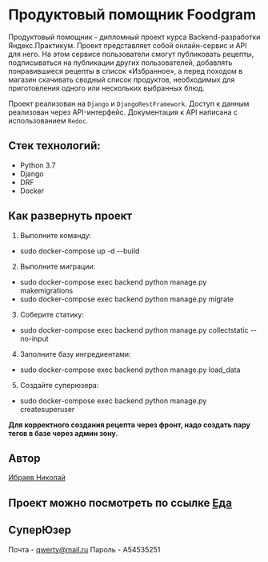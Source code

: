 # Продуктовый помощник Foodgram

Продуктовый помощник - дипломный проект курса Backend-разработки Яндекс.Практикум. Проект представляет собой онлайн-сервис и API для него. На этом сервисе пользователи смогут публиковать рецепты, подписываться на публикации других пользователей, добавлять понравившиеся рецепты в список «Избранное», а перед походом в магазин скачивать сводный список продуктов, необходимых для приготовления одного или нескольких выбранных блюд.

Проект реализован на `Django` и `DjangoRestFramework`. Доступ к данным реализован через API-интерфейс. Документация к API написана с использованием `Redoc`.

## Стек технологий:

* Python 3.7
* Django
* DRF
* Docker

## Как развернуть проект

1. Выполните команду:
- sudo docker-compose up -d --build
2. Выполните миграции:
- sudo docker-compose exec backend python manage.py makemigrations
- sudo docker-compose exec backend python manage.py migrate
3. Соберите статику:
- sudo docker-compose exec backend python manage.py collectstatic --no-input
4. Заполните базу ингредиентами:
- sudo docker-compose exec backend python manage.py load_data
5. Создайте суперюзера:
- sudo docker-compose exec backend python manage.py createsuperuser

**Для корректного создания рецепта через фронт, надо создать пару тегов в базе через админ зону.**


## Автор
[Ибраев Николай](https://github.com/Melnik-ni)

## Проект можно посмотреть по ссылке [Еда](http://158.160.28.251/)


## СуперЮзер

Почта - qwerty@mail.ru
Пароль - A54535251
